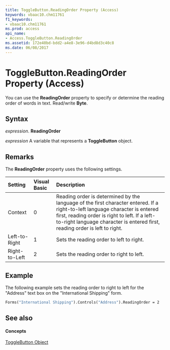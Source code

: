 ```yaml
---
title: ToggleButton.ReadingOrder Property (Access)
keywords: vbaac10.chm11761
f1_keywords:
- vbaac10.chm11761
ms.prod: access
api_name:
- Access.ToggleButton.ReadingOrder
ms.assetid: 172e40bd-bdd2-a4e8-3e96-d4bd8d3c40c8
ms.date: 06/08/2017
---
```



# ToggleButton.ReadingOrder Property (Access)

You can use the **ReadingOrder** property to specify or determine the reading order of words in text. Read/write **Byte**.


## Syntax

 _expression_. **ReadingOrder**

 _expression_ A variable that represents a **ToggleButton** object.


## Remarks

The **ReadingOrder** property uses the following settings.



|**Setting**|**Visual Basic**|**Description**|
|:-----|:-----|:-----|
|Context|0|Reading order is determined by the language of the first character entered. If a right-to-left language character is entered first, reading order is right to left. If a left-to-right language character is entered first, reading order is left to right.|
|Left-to-Right|1|Sets the reading order to left to right.|
|Right-to-Left|2|Sets the reading order to right to left.|

## Example

The following example sets the reading order to right to left for the "Address" text box on the "International Shipping" form.


```vb
Forms("International Shipping").Controls("Address").ReadingOrder = 2
```


## See also


#### Concepts


[ToggleButton Object](togglebutton-object-access.md)


